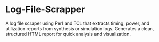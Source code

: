 # Log-File-Scrapper
A log file scraper using Perl and TCL that extracts timing, power, and utilization reports from synthesis or simulation logs. Generates a clean, structured HTML report for quick analysis and visualization.

